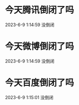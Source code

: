 # 今天腾讯倒闭了吗

2023-6-9 1:14:59 没倒闭

# 今天微博倒闭了吗

2023-6-9 1:14:59 没倒闭

# 今天百度倒闭了吗

2023-6-9 1:15:01 没倒闭

